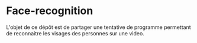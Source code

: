 # Face-recognition

L'objet de ce dépôt est de partager une tentative de programme permettant de reconnaitre les visages des personnes sur une video.
